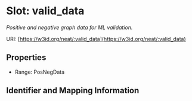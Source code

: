 # Slot: valid_data
_Positive and negative graph data for ML validation._


URI: [https://w3id.org/neat/:valid_data](https://w3id.org/neat/:valid_data)



<!-- no inheritance hierarchy -->


## Properties

 * Range: PosNegData



## Identifier and Mapping Information






